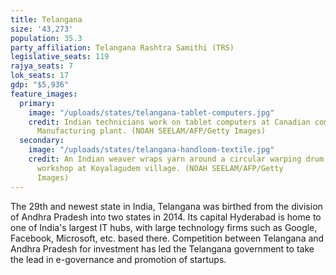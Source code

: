 ```yaml
---
title: Telangana
size: '43,273'
population: 35.3
party_affiliation: Telangana Rashtra Samithi (TRS)
legislative_seats: 119
rajya_seats: 7
lok_seats: 17
gdp: "$5,936"
feature_images:
  primary:
    image: "/uploads/states/telangana-tablet-computers.jpg"
    credit: Indian technicians work on tablet computers at Canadian company Datawind
      Manufacturing plant. (NOAH SEELAM/AFP/Getty Images)
  secondary:
    image: "/uploads/states/telangana-handloom-textile.jpg"
    credit: An Indian weaver wraps yarn around a circular warping drum in her household
      workshop at Koyalagudem village. (NOAH SEELAM/AFP/Getty
      Images)
---
```


The 29th and newest state in India, Telangana was birthed from the division of Andhra Pradesh into two states in 2014. Its capital Hyderabad is home to one of India's largest IT hubs, with large technology firms such as Google, Facebook, Microsoft, etc. based there. Competition between Telangana and Andhra Pradesh for investment has led the Telangana government to take the lead in e-governance and promotion of startups.
